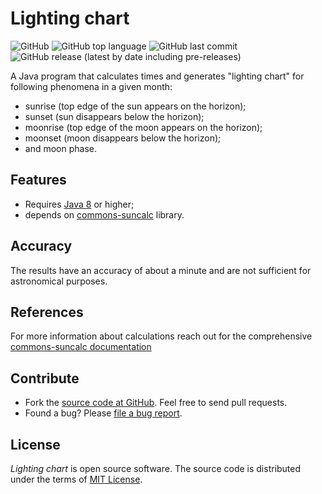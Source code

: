 # Lighting chart
![GitHub](https://img.shields.io/github/license/bartoszreszka/lighting-chart) ![GitHub top language](https://img.shields.io/github/languages/top/bartoszreszka/lighting-chart) ![GitHub last commit](https://img.shields.io/github/last-commit/bartoszreszka/lighting-chart) ![GitHub release (latest by date including pre-releases)](https://img.shields.io/github/v/release/bartoszreszka/lighting-chart?include_prereleases)

A Java program that calculates times and generates "lighting chart" for following phenomena in a given month:
- sunrise (top edge of the sun appears on the horizon);
- sunset (sun disappears below the horizon);
- moonrise (top edge of the moon appears on the horizon);
- moonset (moon disappears below the horizon);
- and moon phase.

## Features

- Requires [Java 8](https://www.java.com/pl/) or higher;
- depends on [commons-suncalc](https://github.com/shred/commons-suncalc) library.

## Accuracy

The results have an accuracy of about a minute and are not sufficient for astronomical purposes.

## References

For more information about calculations reach out for the comprehensive [commons-suncalc documentation](https://shredzone.org/maven/commons-suncalc/)

## Contribute

* Fork the [source code at GitHub](https://github.com/bartoszreszka/lighting-chart). Feel free to send pull requests.
* Found a bug? Please [file a bug report](https://github.com/bartoszreszka/lighting-chart/issues).

## License

_Lighting chart_ is open source software. The source code is distributed under the terms of [MIT License](https://github.com/bartoszreszka/lighting-chart/blob/master/LICENSE).
